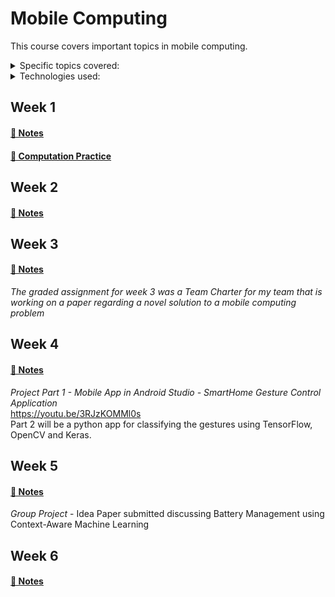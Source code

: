 # Mobile Computing

This course covers important topics in mobile computing. 

<details>
<summary>Specific topics covered:</summary>

* Mobile programming
* Internet of Things (IoT)
* Edge and cloud computing
* Mobile networking
* Mobile information access
* Adaptive applications enabled by machine learning and AI
* Energy-aware systems
* Location-aware computing
* Mobile security and privacy
</details>

<details>
  <summary>Technologies used:</summary>
  
* Android Application Development
* Java
* Python
* TensorFlow
</details>

## Week 1
#### [📓 Notes](week1-notes.md)
#### [🧮 Computation Practice](computation1.md)

## Week 2
#### [📓 Notes](week2-notes.md)

## Week 3
#### [📓 Notes](week3-notes.md)
*The graded assignment for week 3 was a Team Charter for my team that is working on a paper regarding a novel solution to a mobile computing problem*

## Week 4
#### [📓 Notes](week4-notes.md)
*Project Part 1 - Mobile App in Android Studio - SmartHome Gesture Control Application* \
https://youtu.be/3RJzKOMMl0s \
Part 2 will be a python app for classifying the gestures using TensorFlow, OpenCV and Keras.

## Week 5
#### [📓 Notes](week5-notes.md)
*Group Project* - Idea Paper submitted discussing Battery Management using Context-Aware Machine Learning

## Week 6
#### [📓 Notes](week6-notes.md)
